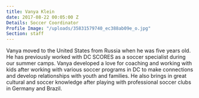 ```yaml
---
title: Vanya Klein
date: 2017-08-22 00:05:00 Z
Details: Soccer Coordinator
Profile Image: "/uploads/35831579740_ec388ab09e_o.jpg"
Section: staff
---
```


Vanya moved to the United States from Russia when he was five years old. He has previously worked with DC SCORES as a soccer specialist during our summer camps. Vanya developed a love for coaching and working with kids after working with various soccer programs in DC to make connections and develop relationships with youth and families. He also brings in great cultural and soccer knowledge after playing with professional soccer clubs in Germany and Brazil. 